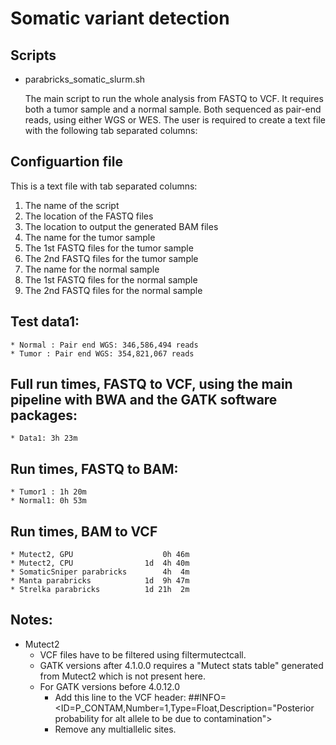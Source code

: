 # Somatic variant detection

## Scripts
* parabricks_somatic_slurm.sh

  The main script to run the whole analysis from FASTQ to VCF. It requires both a tumor sample and a normal sample. Both sequenced as pair-end reads, using either WGS or WES. The user is required to create a text file with the following tab separated columns:

## Configuartion file

This is a text file with tab separated columns:
1. The name of the script
2. The location of the FASTQ files
3. The location to output the generated BAM files
4. The name for the tumor sample
5. The 1st FASTQ files for the tumor sample
6. The 2nd FASTQ files for the tumor sample
7. The name for the normal sample
8. The 1st FASTQ files for the normal sample
9. The 2nd FASTQ files for the normal sample

## Test data1:
    * Normal : Pair end WGS: 346,586,494 reads
    * Tumor : Pair end WGS: 354,821,067 reads

## Full run times, FASTQ to VCF, using the main pipeline with BWA and the GATK software packages:
    * Data1: 3h 23m                        
    
## Run times, FASTQ to BAM:
    * Tumor1 : 1h 20m                        
    * Normal1: 0h 53m
                        
## Run times, BAM to VCF
    * Mutect2, GPU                    0h 46m
    * Mutect2, CPU                1d  4h 40m
    * SomaticSniper parabricks        4h  4m
    * Manta parabricks            1d  9h 47m
    * Strelka parabricks          1d 21h  2m

## Notes:
  * Mutect2
    * VCF files have to be filtered using filtermutectcall.
    * GATK versions after 4.1.0.0 requires a "Mutect stats table" generated from Mutect2 which is not present here.
    * For GATK versions before 4.0.12.0
      * Add this line to the VCF header: ##INFO=<ID=P_CONTAM,Number=1,Type=Float,Description="Posterior probability for alt allele to be due to contamination">
      * Remove any multiallelic sites.
